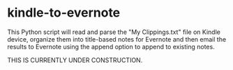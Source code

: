 kindle-to-evernote
==================
This Python script will read and parse the "My Clippings.txt" file on Kindle device, organize
them into title-based notes for Evernote and then email the results to Evernote using the append
option to append to existing notes.

THIS IS CURRENTLY UNDER CONSTRUCTION.
